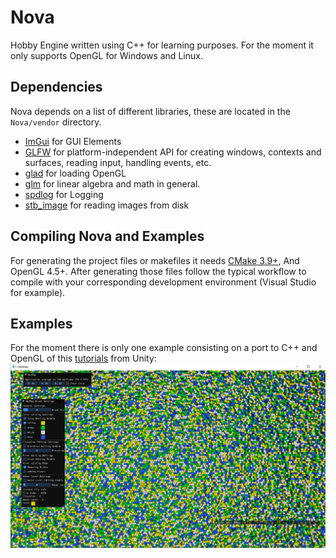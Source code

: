 # Nova
Hobby Engine written using C++ for learning purposes. For the moment it only supports OpenGL for Windows and Linux.
## Dependencies
Nova depends on a list of different libraries, these are located in the `Nova/vendor` directory.
 - [ImGui](https://github.com/ocornut/imgui) for GUI Elements
 - [GLFW](https://www.glfw.org/) for platform-independent API for creating windows, contexts and surfaces, reading input, handling events, etc.
 - [glad](https://glad.dav1d.de/) for loading OpenGL 
 - [glm](https://glm.g-truc.net/0.9.9/index.html) for linear algebra and math in general.
 - [spdlog](https://github.com/gabime/spdlog) for Logging
 - [stb\_image](https://github.com/nothings/stb) for reading images from disk
## Compiling Nova and Examples
For generating the project files or makefiles it needs [CMake 3.9+](https://cmake.org/), And OpenGL 4.5+. After generating those files follow the typical workflow to compile with your corresponding development environment (Visual Studio for example).


## Examples
For the moment there is only one example consisting on a port to C++ and OpenGL of this [tutorials](https://catlikecoding.com/unity/tutorials/hex-map/) from Unity: 
![](Examples/HexMap/HexMap-Images/HexMap0.png "HexMap")
